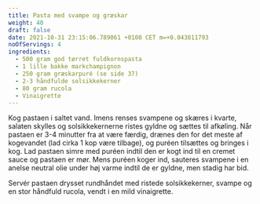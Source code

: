 ```yaml
---
title: Pasta med svampe og græskar
weight: 40
draft: false
date: 2021-10-31 23:15:06.789061 +0100 CET m=+0.043811793
noOfServings: 4
ingredients:
  - 500 gram god tørret fuldkornspasta
  - 1 lille bakke markchampignon
  - 250 gram græskarpuré (se side 37)
  - 2-3 håndfulde solsikkekerner
  - 80 gram rucola
  - Vinaigrette
---
```




Kog pastaen i saltet vand. Imens renses svampene og skæres i kvarte,
salaten skylles og solsikkekernerne ristes gyldne og sættes til
afkøling. Når pastaen er 3-4 minutter fra at være færdig, drænes den for
det meste af kogevandet (lad cirka 1 kop være tilbage), og puréen
tilsættes og bringes i kog. Lad pastaen simre med puréen indtil den er
kogt ind til en cremet sauce og pastaen er mør. Mens puréen koger ind,
sauteres svampene i en anelse neutral olie under høj varme indtil de er
gyldne, men stadig har bid.

Servér pastaen drysset rundhåndet med ristede solsikkekerner, svampe og
en stor håndfuld rucola, vendt i en mild vinaigrette.

